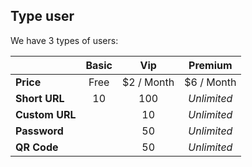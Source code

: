 ## Type user

We have 3 types of users:

|                | Basic |    Vip     |   Premium   |
|----------------|:-----:|:----------:|:-----------:|
| **Price**      | Free  | $2 / Month | $6 / Month  |
| **Short URL**  |  10   |    100     | _Unlimited_ |
| **Custom URL** |       |     10     | _Unlimited_ |
| **Password**   |       |     50     | _Unlimited_ |
| **QR Code**    |       |     50     | _Unlimited_ |
